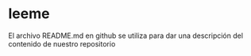 # leeme
El archivo README.md en github se utiliza para dar una descripción del contenido de nuestro repositorio